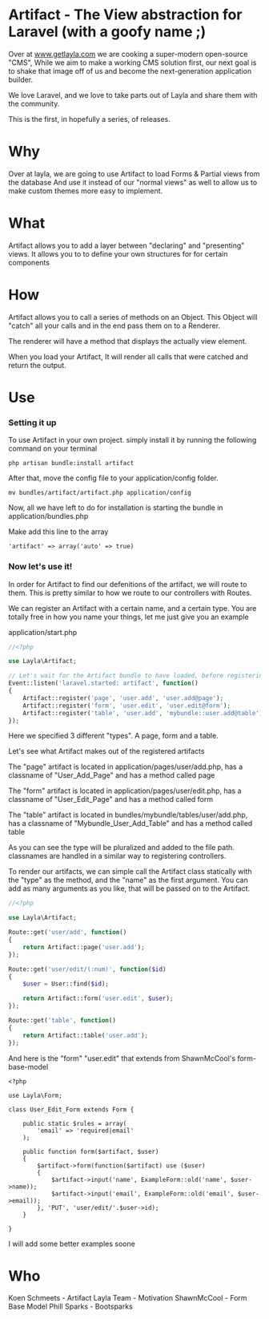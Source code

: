 # Artifact - The View abstraction for Laravel (with a goofy name ;)

Over at www.getlayla.com we are cooking a super-modern open-source "CMS",
While we aim to make a working CMS solution first, our next goal is to
shake that image off of us and become the next-generation application builder.

We love Laravel, and we love to take parts out of Layla and share them with the
community.

This is the first, in hopefully a series, of releases.


# Why

Over at layla, we are going to use Artifact to load Forms & Partial views from the database
And use it instead of our "normal views" as well to allow us to make custom themes more easy to implement.


# What

Artifact allows you to add a layer between "declaring" and "presenting" views.
It allows you to to define your own structures for for certain components


# How

Artifact allows you to call a series of methods on an Object. This Object will "catch" all your calls
and in the end pass them on to a Renderer.

The renderer will have a method that displays the actually view element.

When you load your Artifact, It will render all calls that were catched and return the output.


# Use

### Setting it up

To use Artifact in your own project. simply install it by running the following command on your terminal

`php artisan bundle:install artifact`

After that, move the config file to your application/config folder.

`mv bundles/artifact/artifact.php application/config`

Now, all we have left to do for installation is starting the bundle in application/bundles.php

Make add this line to the array

`'artifact' => array('auto' => true)`

### Now let's use it!

In order for Artifact to find our defenitions of the artifact, we will route to them.
This is pretty similar to how we route to our controllers with Routes.

We can register an Artifact with a certain name, and a certain type.
You are totally free in how you name your things, let me just give you an example

application/start.php
```php
//<?php

use Layla\Artifact;

// Let's wait for the Artifact bundle to have loaded, before registering our defenitions
Event::listen('laravel.started: artifact', function()
{
	Artifact::register('page', 'user.add', 'user.add@page');
	Artifact::register('form', 'user.edit', 'user.edit@form');
	Artifact::register('table', 'user.add', 'mybundle::user.add@table');
});
```

Here we specified 3 different "types". A page, form and a table.

Let's see what Artifact makes out of the registered artifacts

The "page" artifact is located in application/pages/user/add.php, has a classname of "User_Add_Page" and has a method called page

The "form" artifact is located in application/pages/user/edit.php, has a classname of "User_Edit_Page" and has a method called form

The "table" artifact is located in bundles/mybundle/tables/user/add.php, has a classname of "Mybundle_User_Add_Table" and has a method called table

As you can see the type will be pluralized and added to the file path. classnames are handled in a similar way to registering controllers.

To render our artifacts, we can simple call the Artifact class statically with the "type" as the method, and the "name" as the first argument. You can add as many arguments as you like, that will be passed on to the Artifact.

```php
//<?php

use Layla\Artifact;

Route::get('user/add', function()
{
	return Artifact::page('user.add');	
});

Route::get('user/edit/(:num)', function($id)
{
	$user = User::find($id);

	return Artifact::form('user.edit', $user);
});

Route::get('table', function()
{
	return Artifact::table('user.add');
});
```

And here is the "form" "user.edit" that extends from ShawnMcCool's form-base-model

```
<?php

use Layla\Form;

class User_Edit_Form extends Form {
	
	public static $rules = array(
		'email' => 'required|email'
	);

	public function form($artifact, $user)
	{
		$artifact->form(function($artifact) use ($user)
		{
			$artifact->input('name', ExampleForm::old('name', $user->name));
			$artifact->input('email', ExampleForm::old('email', $user->email));
		}, 'PUT', 'user/edit/'.$user->id);
	}

}
``` 

I will add some better examples soone


# Who

Koen Schmeets	- Artifact
Layla Team		- Motivation
ShawnMcCool		- Form Base Model
Phill Sparks	- Bootsparks